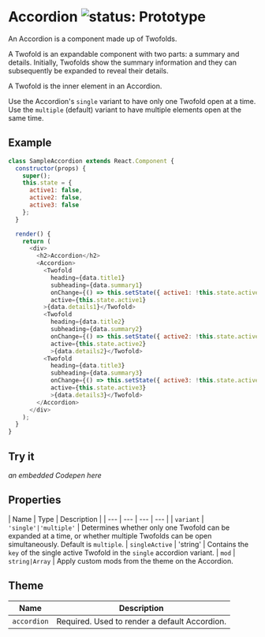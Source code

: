 # Accordion ![status: Prototype](https://img.shields.io/badge/status-prototype-orange.svg)

An Accordion is a component made up of Twofolds.

A Twofold is an expandable component with two parts: a summary and details. Initially, Twofolds show the summary information and they can subsequently be expanded to reveal their details.

A Twofold is the inner element in an Accordion.

Use the Accordion's `single` variant to have only one Twofold open at a time. Use the `multiple` (default) variant to have multiple elements open at the same time.

## Example

```javascript
class SampleAccordion extends React.Component {
  constructor(props) {
    super();
    this.state = {
      active1: false,
      active2: false,
      active3: false
    };
  }

  render() {
    return (
      <div>
        <h2>Accordion</h2>
        <Accordion>
          <Twofold
            heading={data.title1}
            subheading={data.summary1}
            onChange={() => this.setState({ active1: !this.state.active1 })}
            active={this.state.active1}
          >{data.details1}</Twofold>
          <Twofold
            heading={data.title2}
            subheading={data.summary2}
            onChange={() => this.setState({ active2: !this.state.active2 })}
            active={this.state.active2}
            >{data.details2}</Twofold>
          <Twofold
            heading={data.title3}
            subheading={data.summary3}
            onChange={() => this.setState({ active3: !this.state.active3 })}
            active={this.state.active3}
            >{data.details3}</Twofold>
        </Accordion>
      </div>
    );
  }
}

```

## Try it
_an embedded Codepen here_

## Properties

| Name | Type | Description |
| --- | --- | --- | --- |
| `variant` | <code>'single'&#124;'multiple'</code> | Determines whether only one Twofold can be expanded at a time, or whether multiple Twofolds can be open simultaneously. Default is `multiple`.
| `singleActive` | 'string' | Contains the `key` of the single active Twofold in the `single` accordion variant.
| `mod` | <code>string&#124;Array<string></code> | Apply custom mods from the theme on the Accordion.

## Theme

| Name | Description |
| ---  | ----------- |
| `accordion` | Required. Used to render a default Accordion. |
